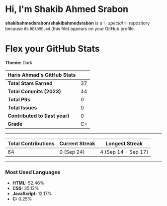 # Hi, I'm Shakib Ahmed Srabon 
**shakibahmedsrabon/shakibahmedsrabon** is a ✨ _special_ ✨ repository because its `README.md` (this file) appears on your GitHub profile.

# Flex your GitHub Stats

**Theme:** Dark

| **Haris Ahmad's GitHub Stats**      |         |
|-------------------------------------|---------|
| **Total Stars Earned**              | 37      |
| **Total Commits (2023)**            | 44      |
| **Total PRs**                       | 0       |
| **Total Issues**                    | 0       |
| **Contributed to (last year)**      | 0       |
| **Grade**                           | C+      |

---

| **Total Contributions** | **Current Streak** | **Longest Streak** |
|-------------------------|--------------------|---------------------|
| 64                      | 0 (Sep 24)         | 4 (Sep 14 - Sep 17)|

---

### Most Used Languages

- **HTML:** 52.46%
- **CSS:** 35.12%
- **JavaScript:** 12.17%
- **C:** 0.25%
